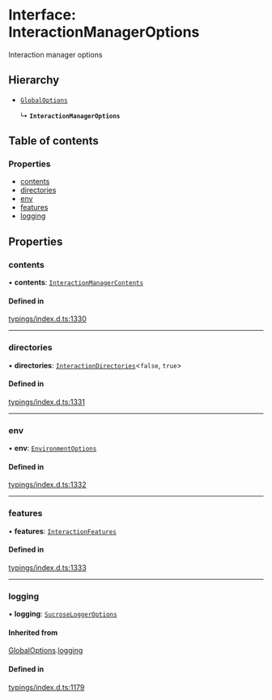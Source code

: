 # Interface: InteractionManagerOptions

Interaction manager options

## Hierarchy

- [`GlobalOptions`](../wiki/GlobalOptions)

  ↳ **`InteractionManagerOptions`**

## Table of contents

### Properties

- [contents](../wiki/InteractionManagerOptions#contents)
- [directories](../wiki/InteractionManagerOptions#directories)
- [env](../wiki/InteractionManagerOptions#env)
- [features](../wiki/InteractionManagerOptions#features)
- [logging](../wiki/InteractionManagerOptions#logging)

## Properties

### contents

• **contents**: [`InteractionManagerContents`](../wiki/Exports#interactionmanagercontents)

#### Defined in

[typings/index.d.ts:1330](https://github.com/Natto-PKP/discord-sucrose/blob/a2c6566/typings/index.d.ts#L1330)

___

### directories

• **directories**: [`InteractionDirectories`](../wiki/InteractionDirectories)<``false``, ``true``\>

#### Defined in

[typings/index.d.ts:1331](https://github.com/Natto-PKP/discord-sucrose/blob/a2c6566/typings/index.d.ts#L1331)

___

### env

• **env**: [`EnvironmentOptions`](../wiki/EnvironmentOptions)

#### Defined in

[typings/index.d.ts:1332](https://github.com/Natto-PKP/discord-sucrose/blob/a2c6566/typings/index.d.ts#L1332)

___

### features

• **features**: [`InteractionFeatures`](../wiki/InteractionFeatures)

#### Defined in

[typings/index.d.ts:1333](https://github.com/Natto-PKP/discord-sucrose/blob/a2c6566/typings/index.d.ts#L1333)

___

### logging

• **logging**: [`SucroseLoggerOptions`](../wiki/SucroseLoggerOptions)

#### Inherited from

[GlobalOptions](../wiki/GlobalOptions).[logging](../wiki/GlobalOptions#logging)

#### Defined in

[typings/index.d.ts:1179](https://github.com/Natto-PKP/discord-sucrose/blob/a2c6566/typings/index.d.ts#L1179)
